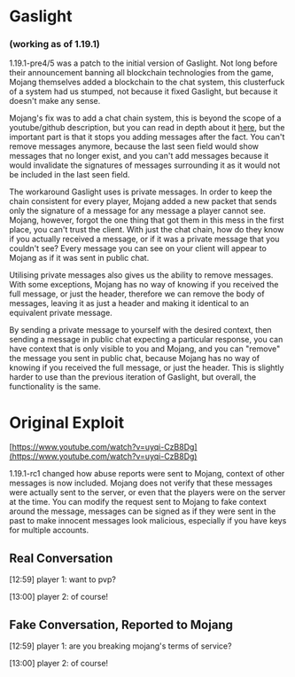 # Gaslight
### (working as of 1.19.1)

1.19.1-pre4/5 was a patch to the initial version of Gaslight. Not long before their announcement banning all blockchain technologies from the game, Mojang themselves added a blockchain to the chat system, this clusterfuck of a system had us stumped, not because it fixed Gaslight, but because it doesn't make any sense.

Mojang's fix was to add a chat chain system, this is beyond the scope of a youtube/github description, but you can read in depth about it [here](https://gist.github.com/kennytv/ed783dd244ca0321bbd882c347892874), but the important part is that it stops you adding messages after the fact. You can't remove messages anymore, because the last seen field would show messages that no longer exist, and you can't add messages because it would invalidate the signatures of messages surrounding it as it would not be included in the last seen field.

The workaround Gaslight uses is private messages. In order to keep the chain consistent for every player, Mojang added a new packet that sends only the signature of a message for any message a player cannot see. Mojang, however, forgot the one thing that got them in this mess in the first place, you can't trust the client. With just the chat chain, how do they know if you actually received a message, or if it was a private message that you couldn't see? Every message you can see on your client will appear to Mojang as if it was sent in public chat.

Utilising private messages also gives us the ability to remove messages. With some exceptions, Mojang has no way of knowing if you received the full message, or just the header, therefore we can remove the body of messages, leaving it as just a header and making it identical to an equivalent private message.

By sending a private message to yourself with the desired context, then sending a message in public chat expecting a particular response, you can have context that is only visible to you and Mojang, and you can "remove" the message you sent in public chat, because Mojang has no way of knowing if you received the full message, or just the header. This is slightly harder to use than the previous iteration of Gaslight, but overall, the functionality is the same.

# Original Exploit

[https://www.youtube.com/watch?v=uyqi-CzB8Dg](https://www.youtube.com/watch?v=uyqi-CzB8Dg)

1.19.1-rc1 changed how abuse reports were sent to Mojang, context of other messages is now included. Mojang does not verify that these messages were actually sent to the server, or even that the players were on the server at the time. You can modify the request sent to Mojang to fake context around the message, messages can be signed as if they were sent in the past to make innocent messages look malicious, especially if you have keys for multiple accounts.

## Real Conversation

[12:59] player 1: want to pvp?

[13:00] player 2: of course!

## Fake Conversation, Reported to Mojang

[12:59] player 1: are you breaking mojang's terms of service?

[13:00] player 2: of course!
